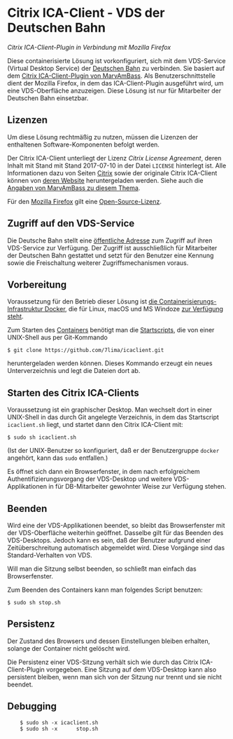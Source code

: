 # Citrix ICA-Client - VDS der Deutschen Bahn
_Citrix ICA-Client-Plugin in Verbindung mit Mozilla Firefox_

Diese containerisierte Lösung ist vorkonfiguriert,
sich mit dem VDS-Service (Virtual Desktop Service) der
[Deutschen Bahn](http://www.bahn.de/)
zu verbinden.
Sie basiert auf dem
[Citrix ICA-Client-Plugin von MarvAmBass](https://github.com/DesktopContainers/icaclient).
Als Benutzerschnittstelle dient der Mozilla Firefox,
in dem das ICA-Client-Plugin ausgeführt wird,
um eine VDS-Oberfläche anzuzeigen.
Diese Lösung ist nur für Mitarbeiter der Deutschen Bahn einsetzbar.

## Lizenzen
Um diese Lösung rechtmäßig zu nutzen,
müssen die Lizenzen der enthaltenen Software-Komponenten befolgt werden.

Der Citrix ICA-Client unterliegt der Lizenz _Citrix License Agreement_,
deren Inhalt mit Stand mit Stand 2017-07-10
in der Datei `LICENSE` hinterlegt ist.
Alle Informationen dazu von Seiten [Citrix](https://www.citrix.com/)
sowie der originale Citrix ICA-Client
können von
[deren Website](https://www.citrix.com/downloads/citrix-receiver/linux/receiver-for-linux-latest.html)
heruntergeladen werden.
Siehe auch die [Angaben von MarvAmBass zu diesem Thema](https://github.com/DesktopContainers/icaclient#ica-client-license).

Für den
[Mozilla Firefox](https://www.mozilla.org/de/firefox/new/)
gilt eine
[Open-Source-Lizenz](https://www.mozilla.org/en-US/MPL/).

## Zugriff auf den VDS-Service
Die Deutsche Bahn stellt eine
[öffentliche Adresse](https://vds.service.deutschebahn.com/Citrix/XenAppWeb/)
zum Zugriff auf ihren VDS-Service zur Verfügung.
Der Zugriff ist ausschließlich für Mitarbeiter der Deutschen Bahn gestattet
und setzt für den Benutzer eine Kennung
sowie die Freischaltung weiterer Zugriffsmechanismen voraus.

## Vorbereitung
Voraussetzung für den Betrieb dieser Lösung
ist [die Containerisierungs-Infrastruktur Docker](http://www.docker.com/),
die für Linux, macOS und MS Windoze
[zur Verfügung steht](https://store.docker.com/search?type=edition&offering=community).

Zum Starten des
[Containers](https://hub.docker.com/r/7lima/icaclient/)
benötigt man die
[Startscripts](https://github.com/7lima/icaclient/),
die von einer UNIX-Shell aus per Git-Kommando

	$ git clone https://github.com/7lima/icaclient.git
heruntergeladen werden können.
Dieses Kommando erzeugt ein neues Unterverzeichnis
und legt die Dateien dort ab.

## Starten des Citrix ICA-Clients
Voraussetzung ist ein graphischer Desktop.
Man wechselt dort in einer UNIX-Shell
in das durch Git angelegte Verzeichnis,
in dem das Startscript `icaclient.sh` liegt,
und startet dann den Citrix ICA-Client mit:

	$ sudo sh icaclient.sh
(Ist der UNIX-Benutzer so konfiguriert,
daß er der Benutzergruppe `docker` angehört,
kann das `sudo` entfallen.)

Es öffnet sich dann ein Browserfenster,
in dem nach erfolgreichem Authentifizierungsvorgang
der VDS-Desktop und weitere VDS-Applikationen
in für DB-Mitarbeiter gewohnter Weise zur Verfügung stehen.

## Beenden
Wird eine der VDS-Applikationen beendet,
so bleibt das Browserfenster mit der VDS-Oberfläche weiterhin geöffnet.
Dasselbe gilt für das Beenden des VDS-Desktops.
Jedoch kann es sein,
daß der Benutzer aufgrund einer Zeitüberschreitung
automatisch abgemeldet wird.
Diese Vorgänge sind das Standard-Verhalten von VDS.

Will man die Sitzung selbst beenden,
so schließt man einfach das Browserfenster.

Zum Beenden des Containers kann man folgendes Script benutzen:

	$ sudo sh stop.sh

## Persistenz
Der Zustand des Browsers und dessen Einstellungen bleiben erhalten,
solange der Container nicht gelöscht wird.

Die Persistenz einer VDS-Sitzung
verhält sich wie durch das Citrix ICA-Client-Plugin vorgegeben.
Eine Sitzung auf dem VDS-Desktop kann also persistent bleiben,
wenn man sich von der Sitzung nur trennt und sie nicht beendet.

## Debugging

        $ sudo sh -x icaclient.sh
        $ sudo sh -x      stop.sh
